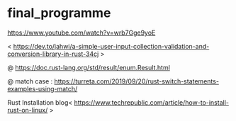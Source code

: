 # final_programme
https://www.youtube.com/watch?v=wrb7Gge9yoE

< https://dev.to/jahwi/a-simple-user-input-collection-validation-and-conversion-library-in-rust-34cj >

@ https://doc.rust-lang.org/std/result/enum.Result.html

@ match case : https://turreta.com/2019/09/20/rust-switch-statements-examples-using-match/

Rust Installation blog< https://www.techrepublic.com/article/how-to-install-rust-on-linux/ >
